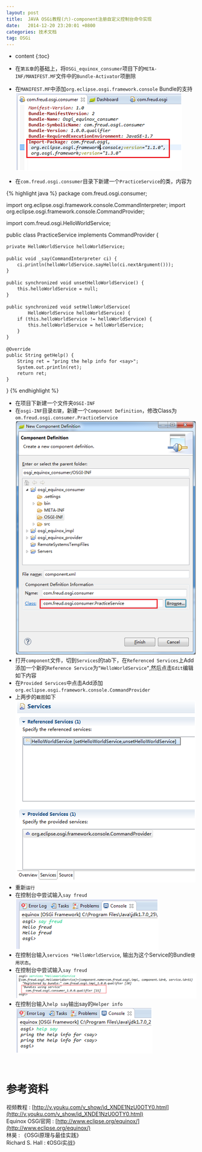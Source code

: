 ```yaml
---
layout: post
title:  JAVA OSGi教程(六)-component注册自定义控制台命令实现
date:   2014-12-20 23:20:01 +0800
categories: 技术文档
tag: OSGi
---
```


* content
{:toc}


* 在`第五章`的基础上，将`OSGi_equinox_consumer`项目下的`META-INF/MANIFEST.MF`文件中的`Bundle-Activator`项删除
* 在`MANIFEST.MF`中添加`org.eclipse.osgi.framework.console` Bundle的支持
![mainefest file configuration](/images/blog/osgi/6-component-register-user-defined-command/1_mf_file_configuration.png)
* 在`com.freud.osgi.consumer`目录下新建一个`PracticeService`的类，内容为

{% highlight java %}
package com.freud.osgi.consumer;

import org.eclipse.osgi.framework.console.CommandInterpreter;
import org.eclipse.osgi.framework.console.CommandProvider;

import com.freud.osgi.HelloWorldService;

public class PracticeService implements CommandProvider {

	private HelloWorldService helloWorldService;

	public void _say(CommandInterpreter ci) {
		ci.println(helloWorldService.sayHello(ci.nextArgument()));
	}

	public synchronized void unsetHelloWorldService() {
		this.helloWorldService = null;
	}

	public synchronized void setHelloWorldService(
			HelloWorldService helloWorldService) {
		if (this.helloWorldService != helloWorldService) {
			this.helloWorldService = helloWorldService;
		}
	}

	@Override
	public String getHelp() {
		String ret = "pring the help info for <say>";
		System.out.println(ret);
		return ret;
	}

}
{% endhighlight %}

* 在项目下新建一个文件夹`OSGI-INF`
* 在`osgi-INF`目录`右键`，新建一个`Component Definition`，修改Class为`om.freud.osgi.consumer.PracticeService`
![new component definition](/images/blog/osgi/6-component-register-user-defined-command/2_new_component_definition.png)
* 打开`component`文件，切到`Services`的tab下，在`Referenced Services`上Add添加一个新的`Reference Service`为`“HelloWorldService”`,然后点击`Edit`编辑如下内容
* 在`Provided Services`中点击Add添加`org.eclipse.osgi.framework.console.CommandProvider`
* 上两步的`截图`如下![services configuration](/images/blog/osgi/6-component-register-user-defined-command/3_services_configuration.png)
* 重新`运行`
* 在控制台中尝试输入`say freud`![say freud](/images/blog/osgi/6-component-register-user-defined-command/4_say_freud.png)
* 在控制台输入`services *HelloWorldService`, 输出为这个Service的Bundle`使用状态`。
* 在控制台中尝试输入`say freud`![bundle use service](/images/blog/osgi/6-component-register-user-defined-command/5_bundle_use_service.png)
* 在控制台输入`help say`输出say的`Helper info`![helper info](/images/blog/osgi/6-component-register-user-defined-command/6_helper_info.png)

<br/>

参考资料
================================

视频教程 : [http://v.youku.com/v_show/id_XNDE1NzU0OTY0.html](http://v.youku.com/v_show/id_XNDE1NzU0OTY0.html)
<br/>
Equinox OSGi官网 : [http://www.eclipse.org/equinox/](http://www.eclipse.org/equinox/)
<br/>
林昊 : 《OSGi原理与最佳实践》
<br/>
Richard S. Hall : 《OSGi实战》